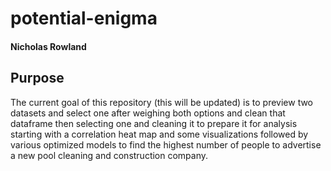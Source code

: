 # potential-enigma

#### Nicholas Rowland

## Purpose
The current goal of this repository (this will be updated) is to preview two datasets and select one after weighing both options
and clean that dataframe then selecting one and cleaning it to prepare it for analysis starting with a correlation heat map and some visualizations followed by various optimized models to find the highest number of people to advertise a new pool cleaning and construction company.

